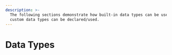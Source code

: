 ```yaml
---
description: >-
  The following sections demonstrate how built-in data types can be used and how
  custom data types can be declared/used.
---
```


# Data Types

